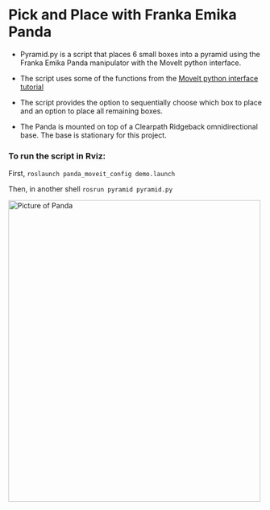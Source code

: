# Pick and Place with Franka Emika Panda

- Pyramid.py is a script that places 6 small boxes into a pyramid using the Franka Emika Panda manipulator with the MoveIt python interface.

- The script uses some of the functions from the [MoveIt python interface tutorial](https://github.com/ros-planning/moveit_tutorials/blob/melodic-devel/doc/move_group_python_interface/scripts/move_group_python_interface_tutorial.py)

- The script provides the option to sequentially choose which box to place and an option to place all remaining boxes. 

- The Panda is mounted on top of a Clearpath Ridgeback omnidirectional base. The base is stationary for this project.

### To run the script in Rviz: 

First, `roslaunch panda_moveit_config demo.launch`

Then, in another shell `rosrun pyramid pyramid.py`

 <img src="https://user-images.githubusercontent.com/20496918/184697670-c8b0e584-da03-41b7-ae52-ba7c8c33ecdf.png" alt="Picture of Panda" width="500" height="600"> 
